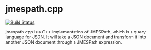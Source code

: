 # jmespath.cpp

[![Build Status](https://travis-ci.org/robertmrk/jmespath.cpp.svg?branch=develop)](https://travis-ci.org/robertmrk/jmespath.cpp)

jmespath.cpp is a C++ implementation of JMESPath,
which is a query language for JSON.  It will take a JSON
document and transform it into another JSON document
through a JMESPath expression.

